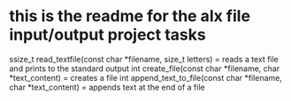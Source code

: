 this is the readme for the alx file input/output project tasks
======================================================================
ssize_t read_textfile(const char *filename, size_t letters) = reads a text file and prints to the standard output
int create_file(const char *filename, char *text_content) = creates a file
int append_text_to_file(const char *filename, char *text_content) = appends text at the end of a file
